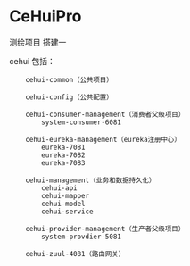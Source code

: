 # CeHuiPro
测绘项目 搭建一


cehui
	包括：

		cehui-common（公共项目）
		
		cehui-config（公共配置）
			
		cehui-consumer-management（消费者父级项目）
			system-consumer-6081
			
		cehui-eureka-management（eureka注册中心）
			eureka-7081
			eureka-7082
			eureka-7083

		cehui-management（业务和数据持久化）
			cehui-api
			cehui-mapper
			cehui-model
			cehui-service

		cehui-provider-management（生产者父级项目）
			system-provdier-5081

		cehui-zuul-4081（路由网关）
